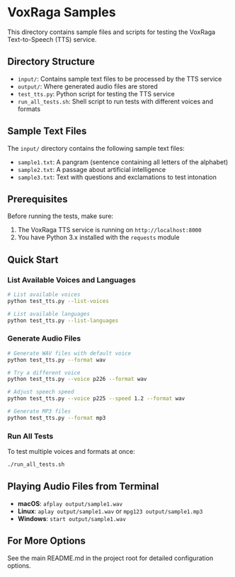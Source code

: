 # VoxRaga Samples

This directory contains sample files and scripts for testing the VoxRaga Text-to-Speech (TTS) service.

## Directory Structure

- `input/`: Contains sample text files to be processed by the TTS service
- `output/`: Where generated audio files are stored
- `test_tts.py`: Python script for testing the TTS service
- `run_all_tests.sh`: Shell script to run tests with different voices and formats

## Sample Text Files

The `input/` directory contains the following sample text files:

- `sample1.txt`: A pangram (sentence containing all letters of the alphabet)
- `sample2.txt`: A passage about artificial intelligence
- `sample3.txt`: Text with questions and exclamations to test intonation

## Prerequisites

Before running the tests, make sure:

1. The VoxRaga TTS service is running on `http://localhost:8000`
2. You have Python 3.x installed with the `requests` module

## Quick Start

### List Available Voices and Languages

```bash
# List available voices
python test_tts.py --list-voices

# List available languages
python test_tts.py --list-languages
```

### Generate Audio Files

```bash
# Generate WAV files with default voice
python test_tts.py --format wav

# Try a different voice
python test_tts.py --voice p226 --format wav

# Adjust speech speed
python test_tts.py --voice p225 --speed 1.2 --format wav

# Generate MP3 files
python test_tts.py --format mp3
```

### Run All Tests

To test multiple voices and formats at once:

```bash
./run_all_tests.sh
```

## Playing Audio Files from Terminal

- **macOS**: `afplay output/sample1.wav`
- **Linux**: `aplay output/sample1.wav` or `mpg123 output/sample1.mp3`
- **Windows**: `start output/sample1.wav`

## For More Options

See the main README.md in the project root for detailed configuration options. 